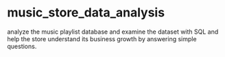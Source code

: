 # music_store_data_analysis
 analyze the music playlist database and   examine the dataset with SQL and help the store understand its business growth by answering simple questions.
